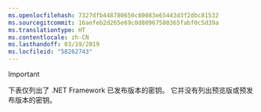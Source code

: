 ```yaml
---
ms.openlocfilehash: 7327dfb448780650c80083e65443d3f2dbc81532
ms.sourcegitcommit: 16aefeb2d265e69c0d80967580365fabf0c5d39a
ms.translationtype: HT
ms.contentlocale: zh-CN
ms.lasthandoff: 03/19/2019
ms.locfileid: "58262743"
---
```


> [!IMPORTANT]
> 下表仅列出了 .NET Framework 已发布版本的密钥。 它并没有列出预览版或预发布版本的密钥。
